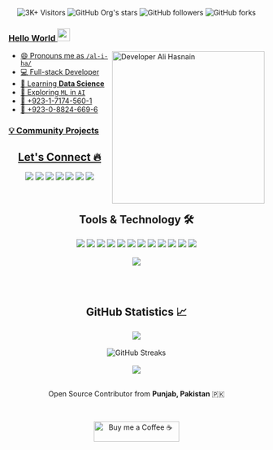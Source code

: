 <div align="center">

![3K+ Visitors](https://visitor-badge.glitch.me/badge?page_id=alihasnain147.alihasnain147) <img alt="GitHub Org's stars" src="https://img.shields.io/github/stars/alihasnain147?style=social"> <img alt="GitHub followers" src="https://img.shields.io/github/followers/alihasnain147?style=social"> <img alt="GitHub forks" src="https://img.shields.io/github/forks/alihasnain147/fluttercapsule?style=social"> <a href="https://www.youtube.com/alihasnain147?sub_confirmation=1">

</div>

### Hello World <img src="https://media.giphy.com/media/hvRJCLFzcasrR4ia7z/giphy.gif" height="25px" width="25px">

<img align="right" alt="Developer Ali Hasnain" src="images/coding.gif" width="300"/>

- 😄 Pronouns me as `/al-i-ha/`
- 💻 Full-stack Developer
- 🌱 Learning **Data Science**
- 🔭 Exploring `ML` in `AI`
- 📱 +923-1-7174-560-1
- 📱 +923-0-8824-669-6

### 💡 Community Projects

<h2 align="center"> Let's Connect 🔥</h2>
<div align="center">
<a href="https://github.com/alihasnain147/">
<img src="https://img.shields.io/badge/Github-211F1F?style=flat-square&logo=GitHub&logoColor=ffffff"></a> 
<a href="https://www.youtube.com/account/https://www.youtube.com/account?sub_confirmation=1">
<img src="https://img.shields.io/badge/Youtube-FF0000?style=flat-square&logo=Youtube&logoColor=ffffff"></a>
<a href="https://www.linkedin.com/in/alihasnain147Official/">
<img src="https://img.shields.io/badge/Linkedin-0077B5?style=flat-square&logo=Linkedin&logoColor=ffffff"></a>
<a href="https://www.facebook.com/profile.php?id=100072598906419">
<img src="https://img.shields.io/badge/Facebook-1877F2?style=flat-square&logo=Facebook&logoColor=ffffff"></a>
<a href="https://www.twitter.com/alihasnain147Pro/">
<img src="https://img.shields.io/badge/Twitter-08A0E9?style=flat-square&logo=Twitter&logoColor=ffffff"></a>
<a href="https://www.instagram.com/alihasnain.9/">
<img src="https://img.shields.io/badge/Instagram-DD2A7B?style=flat-square&logo=Instagram&logoColor=ffffff"></a>

<a href="mailto:alihasnain0500@gmail.com">
<img src="https://img.shields.io/badge/Gmail-D44638?style=flat-square&logo=gmail&logoColor=ffffff"></a>
</div>

<br><h2 align="center"> Tools & Technology 🛠</h2>

<div align="center">
<!-- <p align="center"></p> -->
<img src="https://img.shields.io/badge/Flutter-02569B?style=flat-square&logo=flutter&logoColor=white" />
<img src="https://img.shields.io/badge/Dart-0175C2?style=flat-square&logo=dart&logoColor=white" />
<img src="https://img.shields.io/badge/C++-00599C?style=flat-square&logo=cplusplus&logoColor=white" />
<img src="https://img.shields.io/badge/C_Sharp-239120?style=flat-square&logo=csharp&logoColor=white" />
<img src="https://img.shields.io/badge/Java-007396?style=flat-square&logo=java&logoColor=white" />
<img src="https://img.shields.io/badge/JavaScript-F7DF1E?style=flat-square&logo=javascript&logoColor=white" />
<img src="https://img.shields.io/badge/Python-FFD43B?style=flat-square&logo=python&logoColor=white"/>
<img src="https://img.shields.io/badge/firebase-ffca28?style=flat-square&logo=firebase&logoColor=white" />
<img src="https://img.shields.io/badge/Git-F05032?style=flat-square&logo=git&logoColor=white" />
<img src="https://img.shields.io/badge/Adobe_Photoshop-00aeff?style=flat-square&logo=Adobe%20photoshop&logoColor=white"/>
<img src="https://img.shields.io/badge/Adobe_Illustrator-ff9900?style=flat-square&logo=Adobe-illustrator&logoColor=white" />
<img src="https://img.shields.io/badge/Adobe_XD-FF61F6?style=flat-square&logo=Adobe%20XD&logoColor=white" />
<br><br>
<img align="center"  src="https://github-readme-stats.vercel.app/api/top-langs/?username=alihasnain147&theme=dark&layout=compact&langs_count=20&hide_title=true"/>
</div>
<br>

<br><h2 align="center"> GitHub Statistics 📈 </h2>

<div align="center">
    <img align="center" src="https://github-readme-stats.vercel.app/api?username=alihasnain147&theme=dark&hide_title=true&include_all_commits=true"/>
</div><br>
<div align="center">  
<img alt="GitHub Streaks" src="https://github-readme-streak-stats.herokuapp.com/?user=alihasnain147"> <br><br> 
<img align="center" src="https://github-profile-trophy.vercel.app/?username=alihasnain147&margin-w=15&margin-h=15" />
</div>
<br>

<p align="center">Open Source Contributor from <b>Punjab, Pakistan</b> 🇵🇰 </p>
<div align="center"><br>
<p><a href="https://www.buymeacoffee.com/alihasnain147"> <img align="center" src="https://cdn.buymeacoffee.com/buttons/v2/default-yellow.png" height="40" width="168" alt="Buy me a Coffee ☕" /></a></p>
</div>
